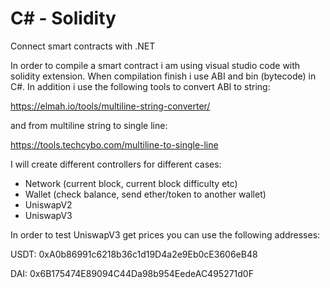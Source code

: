 # C# - Solidity
Connect smart contracts with .NET

In order to compile a smart contract i am using visual studio code with solidity extension. 
When compilation finish i use ABI and bin (bytecode) in C#. 
In addition i use the following tools to convert ABI to string:

https://elmah.io/tools/multiline-string-converter/

and from multiline string to single line:

https://tools.techcybo.com/multiline-to-single-line

I will create different controllers for different cases:
- Network (current block, current block difficulty etc)
- Wallet (check balance, send ether/token to another wallet)
- UniswapV2
- UniswapV3


In order to test UniswapV3 get prices you can use the following addresses:

USDT: 0xA0b86991c6218b36c1d19D4a2e9Eb0cE3606eB48

DAI: 0x6B175474E89094C44Da98b954EedeAC495271d0F
